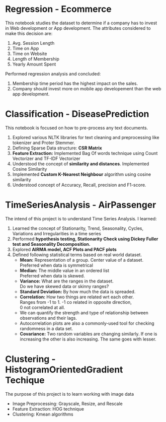 # Regression - Ecommerce

This notebook studies the dataset to determine if a company has to invest in Web development or App development. 
The attributes considered to make this decision are:
1. Avg. Session Length	
2. Time on App	
3. Time on Website	
4. Length of Membership	
5. Yearly Amount Spent

Performed regression analysis and concluded:
1. Membership time period has the highest impact on the sales.
2. Company should invest more on mobile app developement than the web app development.



# Classification - DiseasePrediction

This notebook is focused on how to pre-process any text documents. 

1. Explored various NLTK libraries for text cleaning and preprocessing like tokenizer and Proter Stemmer.
2. Defining Sparse Data structure: **CSR Matrix** 
3. **Feature Extraction:** Implemented Bag Of words technique using Count Vectorizer and TF-IDF Vectorizer
4. Understood the concept of **similarity and distances**. Implemented Cosine Similarity
5. Implemented **Custom K-Nearest Neighbour** algorithm using cosine similarity
6. Understood concept of Accuracy, Recall, precision and F1-score.

# TimeSeriesAnalysis - AirPassenger

The intend of this project is to understand Time Series Analysis. 
I learned:

1. Learned the concept of Stationarity, Trend, Seasonality, Cycles, Variations and Irregularities in a time series
2. Performed **hypothesis testing, Stationarity Check using Dickey Fuller test  and  Seasonality Decomposition.**
3. Explored **AIRMA model, ACF Plots and PACF plots**
4. Defined following statistical terms based on real world dataset.</br>
   <ul>
   <li> <b>Mean:</b> Representation of a group. Center value of a dataset. </br>
                 Preferred when data is symmetrical </br>  </li>
   <li> <b>Median:</b> The middle value in an ordered list </br>
                 Preferred when data is skewed. </br> </li>
   <li> <b>Variance:</b> What are the ranges in the dataset. </br> 
                 Do we have skewed data or skinny ranges? </br> </li>
   <li> <b>Standard Deviation:</b> By how much the data is spreaded.</br> </li>
   <li> <b>Correlation:</b> How two things are related wrt each other. </br> 
                 Ranges from -1 to 1. -1 co related in opposite direction, </br>
                 0 not correlated at all.</br> </li>
   <li> We can quantify the strength and type of relationship between observations and their lags.</br> </li>
   <li> Autocorrelation plots are also a commonly-used tool for checking randomness in a data set. </li>
   <li> <b>Covariance:</b> Two random variables are changing similarly. If one is increasing the other is also increasing. The same goes with lesser.</li>
 </ul>
 
 # Clustering - HistogramOrientedGradient Techique
 The purpose of this project is to learn working with image data
 <ul>
   <li> Image Preprocessing:  Grayscale, Resize, and Rescale</li>
   <li> Feature Extraction: HOG technique </li>
   <li> Clustering: Kmean algorithms </li>

